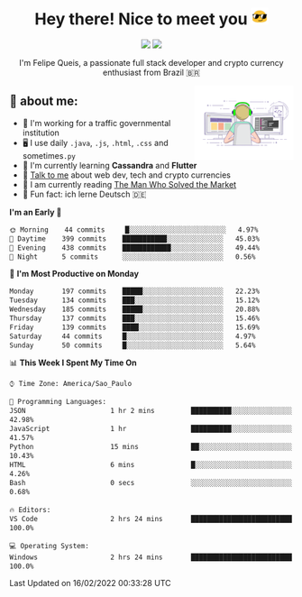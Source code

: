 
<h1 align="center">Hey there! Nice to meet you <img src="assets/sunglasses.gif" width="30"/></h1>

<p align="center">
  <a href="https://www.linkedin.com/in/fqueis"><img src="https://img.shields.io/badge/-LinkedIn-blue?style=flat&logo=Linkedin&logoColor=white" /></a>
  <a href="mailto:fqueis@gmail.com"><img src="https://img.shields.io/badge/-Gmail-c14438?style=flat&logo=Gmail&logoColor=white" /></a>
</p>

<p align="center">I'm Felipe Queis, a passionate full stack developer and crypto currency enthusiast from Brazil 🇧🇷</p>

<img width="35%" align="right" alt="fqueis" src="assets/profile.gif" /></p>

## 🤵 about me:

- 🏢 I'm working for a traffic governmental institution
- 🖥️ I use daily `.java`, `.js`, `.html`, `.css` and sometimes`.py`
- 🌱 I'm currently learning **Cassandra** and **Flutter**
- 💬 [Talk to me](https://github.com/fqueis/fqueis/discussions) about web dev, tech and crypto currencies
- 📖 I am currently reading [The Man Who Solved the Market](https://amzn.com/073521798X)
- 💭 Fun fact: ich lerne Deutsch 🇩🇪

<!--START_SECTION:waka-->
**I'm an Early 🐤** 

```text
🌞 Morning    44 commits     █░░░░░░░░░░░░░░░░░░░░░░░░   4.97% 
🌆 Daytime    399 commits    ███████████░░░░░░░░░░░░░░   45.03% 
🌃 Evening    438 commits    ████████████░░░░░░░░░░░░░   49.44% 
🌙 Night      5 commits      ░░░░░░░░░░░░░░░░░░░░░░░░░   0.56%

```
📅 **I'm Most Productive on Monday** 

```text
Monday       197 commits    █████░░░░░░░░░░░░░░░░░░░░   22.23% 
Tuesday      134 commits    ███░░░░░░░░░░░░░░░░░░░░░░   15.12% 
Wednesday    185 commits    █████░░░░░░░░░░░░░░░░░░░░   20.88% 
Thursday     137 commits    ███░░░░░░░░░░░░░░░░░░░░░░   15.46% 
Friday       139 commits    ████░░░░░░░░░░░░░░░░░░░░░   15.69% 
Saturday     44 commits     █░░░░░░░░░░░░░░░░░░░░░░░░   4.97% 
Sunday       50 commits     █░░░░░░░░░░░░░░░░░░░░░░░░   5.64%

```


📊 **This Week I Spent My Time On** 

```text
⌚︎ Time Zone: America/Sao_Paulo

💬 Programming Languages: 
JSON                     1 hr 2 mins         ██████████░░░░░░░░░░░░░░░   42.98% 
JavaScript               1 hr                ██████████░░░░░░░░░░░░░░░   41.57% 
Python                   15 mins             ██░░░░░░░░░░░░░░░░░░░░░░░   10.43% 
HTML                     6 mins              █░░░░░░░░░░░░░░░░░░░░░░░░   4.26% 
Bash                     0 secs              ░░░░░░░░░░░░░░░░░░░░░░░░░   0.68%

🔥 Editors: 
VS Code                  2 hrs 24 mins       █████████████████████████   100.0%

💻 Operating System: 
Windows                  2 hrs 24 mins       █████████████████████████   100.0%

```


 Last Updated on 16/02/2022 00:33:28 UTC
<!--END_SECTION:waka-->
